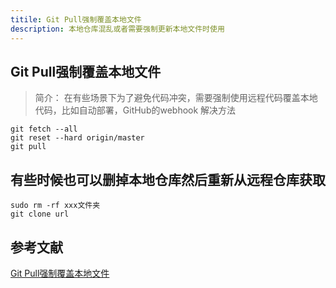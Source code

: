 ```yaml
---
titile: Git Pull强制覆盖本地文件
description: 本地仓库混乱或者需要强制更新本地文件时使用
---
```


## Git Pull强制覆盖本地文件
>简介： 在有些场景下为了避免代码冲突，需要强制使用远程代码覆盖本地代码，比如自动部署，GitHub的webhook 解决方法 

```shell
git fetch --all 
git reset --hard origin/master 
git pull 
```
## 有些时候也可以删掉本地仓库然后重新从远程仓库获取

```shell
sudo rm -rf xxx文件夹
git clone url
```

## 参考文献

[Git Pull强制覆盖本地文件](https://developer.aliyun.com/article/634487)
